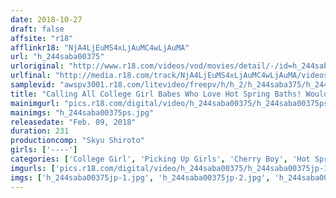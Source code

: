 ```yaml
---
date: 2018-10-27
draft: false
affsite: "r18"
afflinkr18: "NjA4LjEuMS4xLjAuMC4wLjAuMA"
url: "h_244saba00375"
urloriginal: "http://www.r18.com/videos/vod/movies/detail/-/id=h_244saba00375"
urlfinal: "http://media.r18.com/track/NjA4LjEuMS4xLjAuMC4wLjAuMA/videos/vod/movies/detail/-/id=h_244saba00375"
samplevid: "awspv3001.r18.com/litevideo/freepv/h/h_2/h_244saba375/h_244saba375_dmb_w.mp4"
title: "Calling All College Girl Babes Who Love Hot Spring Baths! Would You Please Take A Warm And Loving Bath With A Cherry Boy Who's Never Had A Girlfriend In All His 35 Years? Enjoy Observing The Female Body Through A Single Towel, A Full Body Hot Licking And Scrubbing, With Pussy Grinding, And Bashful Dreams Cum True Hot Plays For A Full On Cherry Popping Good Time!"
mainimgurl: "pics.r18.com/digital/video/h_244saba00375/h_244saba00375ps.jpg"
mainimgs: "h_244saba00375ps.jpg"
releasedate: "Feb. 09, 2018"
duration: 231
productioncomp: "Skyu Shiroto"
girls: ['----']
categories: ['College Girl', 'Picking Up Girls', 'Cherry Boy', 'Hot Spring', 'Creampie', 'Hi-Def']
imgurls: ['pics.r18.com/digital/video/h_244saba00375/h_244saba00375jp-1.jpg', 'pics.r18.com/digital/video/h_244saba00375/h_244saba00375jp-2.jpg', 'pics.r18.com/digital/video/h_244saba00375/h_244saba00375jp-3.jpg', 'pics.r18.com/digital/video/h_244saba00375/h_244saba00375jp-4.jpg', 'pics.r18.com/digital/video/h_244saba00375/h_244saba00375jp-5.jpg', 'pics.r18.com/digital/video/h_244saba00375/h_244saba00375jp-6.jpg', 'pics.r18.com/digital/video/h_244saba00375/h_244saba00375jp-7.jpg', 'pics.r18.com/digital/video/h_244saba00375/h_244saba00375jp-8.jpg', 'pics.r18.com/digital/video/h_244saba00375/h_244saba00375jp-9.jpg', 'pics.r18.com/digital/video/h_244saba00375/h_244saba00375jp-10.jpg', 'pics.r18.com/digital/video/h_244saba00375/h_244saba00375jp-11.jpg', 'pics.r18.com/digital/video/h_244saba00375/h_244saba00375jp-12.jpg', 'pics.r18.com/digital/video/h_244saba00375/h_244saba00375jp-13.jpg', 'pics.r18.com/digital/video/h_244saba00375/h_244saba00375jp-14.jpg', 'pics.r18.com/digital/video/h_244saba00375/h_244saba00375jp-15.jpg', 'pics.r18.com/digital/video/h_244saba00375/h_244saba00375jp-16.jpg', 'pics.r18.com/digital/video/h_244saba00375/h_244saba00375jp-17.jpg', 'pics.r18.com/digital/video/h_244saba00375/h_244saba00375jp-18.jpg', 'pics.r18.com/digital/video/h_244saba00375/h_244saba00375jp-19.jpg', 'pics.r18.com/digital/video/h_244saba00375/h_244saba00375jp-20.jpg']
imgs: ['h_244saba00375jp-1.jpg', 'h_244saba00375jp-2.jpg', 'h_244saba00375jp-3.jpg', 'h_244saba00375jp-4.jpg', 'h_244saba00375jp-5.jpg', 'h_244saba00375jp-6.jpg', 'h_244saba00375jp-7.jpg', 'h_244saba00375jp-8.jpg', 'h_244saba00375jp-9.jpg', 'h_244saba00375jp-10.jpg', 'h_244saba00375jp-11.jpg', 'h_244saba00375jp-12.jpg', 'h_244saba00375jp-13.jpg', 'h_244saba00375jp-14.jpg', 'h_244saba00375jp-15.jpg', 'h_244saba00375jp-16.jpg', 'h_244saba00375jp-17.jpg', 'h_244saba00375jp-18.jpg', 'h_244saba00375jp-19.jpg', 'h_244saba00375jp-20.jpg']
---
```

